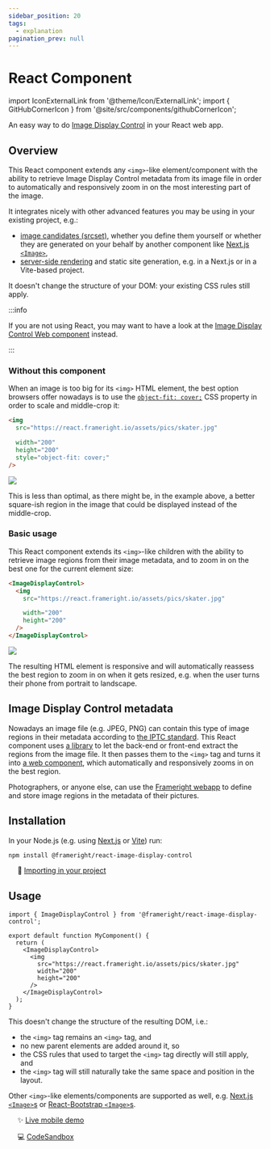 ```yaml
---
sidebar_position: 20
tags:
  - explanation
pagination_prev: null
---
```


# React Component

<!--
WARNINGS:
* Bits of information here are duplicated in several places:
    * https://docs.frameright.io/react
    * https://github.com/Frameright/react-image-display-control
  Make sure to keep them in sync.
* Make sure all URLs in this document are absolute, and not relative within
  GitHub, as we are publishing this file to npm and want URLs to remain valid
  there.
-->

import IconExternalLink from '@theme/Icon/ExternalLink';
import { GitHubCornerIcon } from '@site/src/components/githubCornerIcon';

<GitHubCornerIcon href="https://github.com/Frameright/react-image-display-control" />

An easy way to do [Image Display Control](https://frameright.io) in your React
web app.

## Overview

This React component extends any `<img>`-like element/component with the ability
to retrieve Image Display Control metadata from its image file in order to
automatically and responsively zoom in on the most interesting part of the
image.

It integrates nicely with other advanced features you may be using in your
existing project, e.g.:

- [image candidates (srcset)](https://developer.mozilla.org/en-US/docs/Web/API/HTMLImageElement/srcset),
  whether you define them yourself or whether they are generated on your behalf
  by another component like
  [Next.js `<Image>`](https://nextjs.org/docs/api-reference/next/image),
- [server-side rendering](ssr.md) and static site generation, e.g. in a Next.js or
  in a Vite-based project.

It doesn't change the structure of your DOM: your existing CSS rules still
apply.

:::info

If you are not using React, you may want to have a look at the
[Image Display Control Web component](../web-component/README.md)
instead.

:::

### Without this component

When an image is too big for its `<img>` HTML element, the best option browsers
offer nowadays is to use the
[`object-fit: cover;`](https://developer.mozilla.org/en-US/docs/Web/CSS/object-fit)
CSS property in order to scale and middle-crop it:

<!-- prettier-ignore-start -->

<div className="code-with-illustration">

```html
<img
  src="https://react.frameright.io/assets/pics/skater.jpg"

  width="200"
  height="200"
  style="object-fit: cover;"
/>
```

<img src="/img/ekroos/skater_middlecrop.png" />
</div>

<!-- prettier-ignore-end -->

This is less than optimal, as there might be, in the example above, a better
square-ish region in the image that could be displayed instead of the
middle-crop.

### Basic usage

This React component extends its `<img>`-like children with the ability to
retrieve image regions from their image metadata, and to zoom in on the best one
for the current element size:

<!-- prettier-ignore-start -->

<div className="code-with-illustration">

```html
<ImageDisplayControl>
  <img
    src="https://react.frameright.io/assets/pics/skater.jpg"

    width="200"
    height="200"
  />
</ImageDisplayControl>
```

<!-- prettier-ignore-end -->

<img src="/img/ekroos/skater_withidc.png" />
</div>

The resulting HTML element is responsive and will automatically reassess the
best region to zoom in on when it gets resized, e.g. when the user turns their
phone from portrait to landscape.

## Image Display Control metadata

Nowadays an image file (e.g. JPEG, PNG) can contain this type of image regions
in their metadata according to
[the IPTC standard](https://iptc.org/std/photometadata/specification/IPTC-PhotoMetadata#image-region).
This React component uses
[a library](../javascript/README.md) to let the back-end or front-end extract the regions
from the image file. It then passes them to the `<img>` tag and turns it into
[a web component](../web-component/README.md),
which automatically and responsively zooms in on the best region.

Photographers, or anyone else, can use the
[Frameright webapp](https://frameright.app/) to define and store image regions in
the metadata of their pictures.

## Installation

In your Node.js (e.g. using [Next.js](https://nextjs.org/) or
[Vite](https://vitejs.dev/)) run:

```bash
npm install @frameright/react-image-display-control
```

&emsp; :floppy_disk: [Importing in your project](importing.md)

## Usage

```tsx title=src/MyComponent.tsx
import { ImageDisplayControl } from '@frameright/react-image-display-control';

export default function MyComponent() {
  return (
    <ImageDisplayControl>
      <img
        src="https://react.frameright.io/assets/pics/skater.jpg"
        width="200"
        height="200"
      />
    </ImageDisplayControl>
  );
}
```

This doesn't change the structure of the resulting DOM, i.e.:

- the `<img>` tag remains an `<img>` tag, and
- no new parent elements are added around it, so
- the CSS rules that used to target the `<img>` tag directly will still apply,
  and
- the `<img>` tag will still naturally take the same space and position in the
  layout.

Other `<img>`-like elements/components are supported as well, e.g.
[Next.js `<Image>`s](https://nextjs.org/docs/api-reference/next/image) or
[React-Bootstrap `<Image>`s](https://react-bootstrap.github.io/components/images/).

&emsp; :sparkles: [Live mobile demo<IconExternalLink />](https://react.frameright.io)

&emsp; 💻 [CodeSandbox<IconExternalLink />](https://codesandbox.io/s/image-display-control-react-component-m6qj9r)
